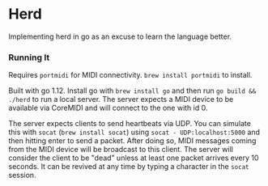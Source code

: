 # Herd

Implementing herd in go as an excuse to learn the language better.

### Running It

Requires `portmidi` for MIDI connectivity. `brew install portmidi` to install.

Built with go 1.12. Install go with `brew install go` and then run `go build && ./herd`
to run a local server. The server expects a MIDI device to be available via CoreMIDI
and will connect to the one with id 0.

The server expects clients to send heartbeats via UDP. You can simulate this with
`socat` (`brew install socat`) using `socat - UDP:localhost:5000` and then hitting
enter to send a packet. After doing so, MIDI messages coming from the MIDI device
will be broadcast to this client. The server will consider the client to be "dead"
unless at least one packet arrives every 10 seconds. It can be revived at any time
by typing a character in the `socat` session.

